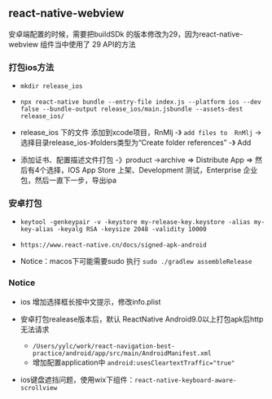 ## react-native-webview
安卓端配置的时候，需要把buildSDk 的版本修改为29，因为react-native-webview 组件当中使用了
29 API的方法


### 打包ios方法

+  `mkdir release_ios`

+ `npx react-native bundle --entry-file index.js --platform ios --dev false --bundle-output release_ios/main.jsbundle --assets-dest release_ios/`


+ release_ios 下的文件 添加到xcode项目，RnMlj -》 `add files to  RnMlj` ->选择目录release_ios-》folders类型为“Create folder references” -》 Add

+ 添加证书、配置描述文件打包 -》product ->archive => Distribute App => 然后有4个选择，IOS App Store 上架、Development 测试，Enterprise 企业包，然后一直下一步，导出ipa

### 安卓打包

+ `keytool -genkeypair -v -keystore my-release-key.keystore -alias my-key-alias -keyalg RSA -keysize 2048 -validity 10000 `

+ `https://www.react-native.cn/docs/signed-apk-android`

+ Notice：macos下可能需要sudo 执行 `sudo ./gradlew assembleRelease`


### Notice 


+ ios 增加选择框长按中文提示，修改info.plist

+ 安卓打包realease版本后，默认 ReactNative Android9.0以上打包apk后http无法请求

    + `/Users/yylc/work/react-navigation-best-practice/android/app/src/main/AndroidManifest.xml` 
    + 增加配置application中 ` android:usesCleartextTraffic="true" `

+ ios键盘遮挡问题，使用wix下组件：`react-native-keyboard-aware-scrollview`






